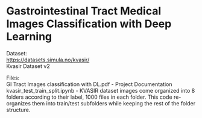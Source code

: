 # Gastrointestinal Tract Medical Images Classification with Deep Learning

Dataset:<br />
https://datasets.simula.no/kvasir/ <br />
Kvasir Dataset v2<br />

Files:<br />
GI Tract Images classification with DL.pdf - Project Documentation<br />
kvasir_test_train_split.ipynb - KVASIR dataset images come organized into 8 folders according to their label, 1000 files in each folder. This code re-organizes them into train/test subfolders while keeping the rest of the folder structure. <br />
